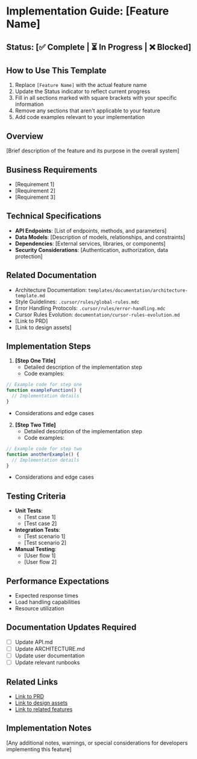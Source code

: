 # Implementation Guide: [Feature Name]

## Status: [✅ Complete | ⏳ In Progress | ❌ Blocked]

## How to Use This Template
1. Replace `[Feature Name]` with the actual feature name
2. Update the Status indicator to reflect current progress
3. Fill in all sections marked with square brackets with your specific information
4. Remove any sections that aren't applicable to your feature
5. Add code examples relevant to your implementation

## Overview
[Brief description of the feature and its purpose in the overall system]

## Business Requirements
- [Requirement 1]
- [Requirement 2]
- [Requirement 3]

## Technical Specifications
- **API Endpoints**: [List of endpoints, methods, and parameters]
- **Data Models**: [Description of models, relationships, and constraints]
- **Dependencies**: [External services, libraries, or components]
- **Security Considerations**: [Authentication, authorization, data protection]

## Related Documentation
- Architecture Documentation: `templates/documentation/architecture-template.md`
- Style Guidelines: `.cursor/rules/global-rules.mdc`
- Error Handling Protocols: `.cursor/rules/error-handling.mdc`
- Cursor Rules Evolution: `documentation/cursor-rules-evolution.md`
- [Link to PRD]
- [Link to design assets]

## Implementation Steps
1. **[Step One Title]**
   - Detailed description of the implementation step
   - Code examples:

```javascript
// Example code for step one
function exampleFunction() {
  // Implementation details
}
```

   - Considerations and edge cases

2. **[Step Two Title]**
   - Detailed description of the implementation step
   - Code examples:

```javascript
// Example code for step two
function anotherExample() {
  // Implementation details
}
```

   - Considerations and edge cases

## Testing Criteria
- **Unit Tests**:
  - [Test case 1]
  - [Test case 2]
- **Integration Tests**:
  - [Test scenario 1]
  - [Test scenario 2]
- **Manual Testing**:
  - [User flow 1]
  - [User flow 2]

## Performance Expectations
- Expected response times
- Load handling capabilities
- Resource utilization

## Documentation Updates Required
- [ ] Update API.md
- [ ] Update ARCHITECTURE.md
- [ ] Update user documentation
- [ ] Update relevant runbooks

## Related Links
- [Link to PRD](#)
- [Link to design assets](#)
- [Link to related features](#)

## Implementation Notes
[Any additional notes, warnings, or special considerations for developers implementing this feature]
